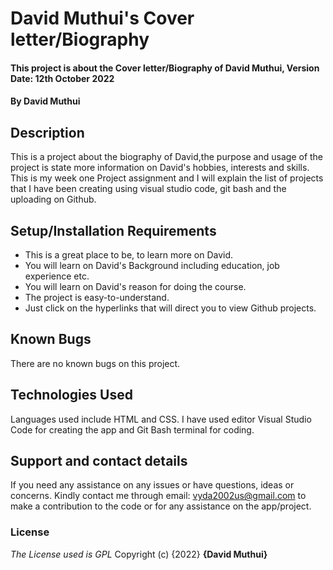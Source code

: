 # David Muthui's Cover letter/Biography

#### This project is about the Cover letter/Biography of David Muthui, Version Date: 12th October 2022

#### By **David Muthui**

## Description
This is a project about the biography of David,the purpose and usage of the project is state more information on David's hobbies, 
interests and skills. This is my week one Project assignment and I will explain the list of projects that I have been creating using visual studio code, git bash and the uploading on Github.

## Setup/Installation Requirements
- This is a great place to be, to learn more on David.
- You will learn on David's Background including education, job experience etc.
- You will learn on David's reason for doing the course.
- The project is easy-to-understand.
- Just click on the hyperlinks that will direct you to view Github projects.

## Known Bugs
There are no known bugs on this project.

## Technologies Used
Languages used include HTML and CSS. I have used editor Visual Studio Code for creating the app and Git Bash terminal for coding.

## Support and contact details

If you need any assistance on any issues or have questions, ideas or concerns. Kindly contact me through email: vyda2002us@gmail.com to make a contribution to the code or for any assistance on the app/project.

### License
*_The License used is GPL_*
Copyright (c) {2022} **{David Muthui}**
